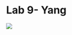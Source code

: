 # Lab 9- Yang

![](https://github.com/elizabeth674/EE322/assets/71655045/fa6a30cc-9b41-4f81-86a3-4ef3605ef30a)
